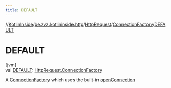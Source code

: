 ```yaml
---
title: DEFAULT
---
```

//[KotlinInside](../../../../index.html)/[be.zvz.kotlininside.http](../../index.html)/[HttpRequest](../index.html)/[ConnectionFactory](index.html)/[DEFAULT](-d-e-f-a-u-l-t.html)



# DEFAULT



[jvm]\
val [DEFAULT](-d-e-f-a-u-l-t.html): [HttpRequest.ConnectionFactory](index.html)



A [ConnectionFactory](index.html) which uses the built-in [openConnection](https://docs.oracle.com/javase/7/docs/api/java/net/URL.html#openConnection())




